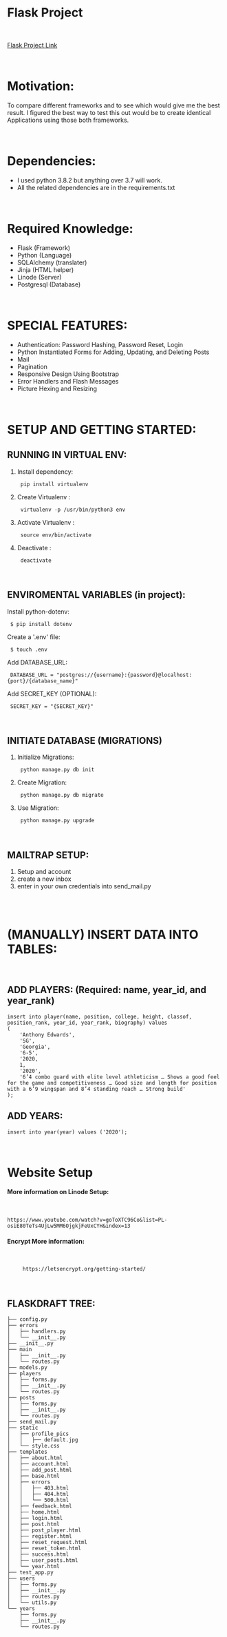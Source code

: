# Flask Project

<br>

<a href='https://www.hpforiginals.com'>Flask Project Link</a>

<br>

# Motivation:
To compare different frameworks and to see which would give me the best result. I figured the best way to test this out would be to create identical Applications using those both frameworks.

<br>

# Dependencies:
- I used python 3.8.2 but anything over 3.7 will work.
- All the related dependencies are in the requirements.txt

<br>

# Required Knowledge:
- Flask (Framework) 
- Python (Language)
- SQLAlchemy (translater)
- Jinja (HTML helper)
- Linode (Server)
- Postgresql (Database)  

<br>

# SPECIAL FEATURES:
- Authentication: Password Hashing, Password Reset, Login
- Python Instantiated Forms for Adding, Updating, and Deleting Posts
- Mail
- Pagination
- Responsive Design Using Bootstrap
- Error Handlers and Flash Messages
- Picture Hexing and Resizing 


<br>

# SETUP AND GETTING STARTED:

## RUNNING IN VIRTUAL ENV:
1) Install dependency: 
    
        pip install virtualenv

2) Create Virtualenv :

        virtualenv -p /usr/bin/python3 env

3) Activate Virtualenv : 

        source env/bin/activate

4) Deactivate : 
        
        deactivate

<br>

## ENVIROMENTAL VARIABLES (in project):

Install python-dotenv:

     $ pip install dotenv

Create a '.env' file:

     $ touch .env

Add DATABASE_URL:

     DATABASE_URL = "postgres://{username}:{password}@localhost:{port}/{database_name}"

Add SECRET_KEY (OPTIONAL):

     SECRET_KEY = "{SECRET_KEY}"


<br>

## INITIATE DATABASE (MIGRATIONS)

1) Initialize Migrations: 

        python manage.py db init

2) Create Migration:

        python manage.py db migrate


3) Use Migration:

        python manage.py upgrade

 <br>

## MAILTRAP SETUP:

1) Setup and account 
2) create a new inbox
3) enter in your own credentials into send_mail.py


<br>
<br>

# (MANUALLY) INSERT DATA INTO TABLES:

<br>

## ADD PLAYERS: (Required: name, year_id, and year_rank)

    insert into player(name, position, college, height, classof, position_rank, year_id, year_rank, biography) values 
    (
        'Anthony Edwards',
        'SG',
        'Georgia',
        '6-5',
        '2020,
        1,
        '2020',
        '6’4 combo guard with elite level athleticism … Shows a good feel for the game and competitiveness … Good size and length for position with a 6’9 wingspan and 8’4 standing reach … Strong build'
    );

## ADD YEARS: 

    insert into year(year) values ('2020');






<br>

# Website Setup

#### More information on Linode Setup: 

<br>

    https://www.youtube.com/watch?v=goToXTC96Co&list=PL-osiE80TeTs4UjLw5MM6OjgkjFeUxCYH&index=13

#### Encrypt More information:

<br>



         https://letsencrypt.org/getting-started/

<br>


## FLASKDRAFT TREE:

    ├── config.py
    ├── errors
    │   ├── handlers.py
    │   └── __init__.py
    ├── __init__.py
    ├── main
    │   ├── __init__.py
    │   └── routes.py
    ├── models.py
    ├── players
    │   ├── forms.py
    │   ├── __init__.py
    │   └── routes.py
    ├── posts
    │   ├── forms.py
    │   ├── __init__.py
    │   └── routes.py
    ├── send_mail.py
    ├── static
    │   ├── profile_pics
    │   │   ├── default.jpg
    │   └── style.css
    ├── templates
    │   ├── about.html
    │   ├── account.html
    │   ├── add_post.html
    │   ├── base.html
    │   ├── errors
    │   │   ├── 403.html
    │   │   ├── 404.html
    │   │   └── 500.html
    │   ├── feedback.html
    │   ├── home.html
    │   ├── login.html
    │   ├── post.html
    │   ├── post_player.html
    │   ├── register.html
    │   ├── reset_request.html
    │   ├── reset_token.html
    │   ├── success.html
    │   ├── user_posts.html
    │   └── year.html
    ├── test_app.py
    ├── users
    │   ├── forms.py
    │   ├── __init__.py
    │   ├── routes.py
    │   └── utils.py
    └── years
        ├── forms.py
        ├── __init__.py
        └── routes.py



